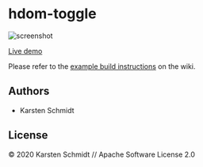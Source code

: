 # hdom-toggle

![screenshot](https://raw.githubusercontent.com/thi-ng/umbrella/develop/assets/examples/hdom-toggle.png)

[Live demo](http://demo.thi.ng/umbrella/hdom-toggle/)

Please refer to the [example build instructions](https://github.com/thi-ng/umbrella/wiki/Example-build-instructions) on the wiki.

## Authors

- Karsten Schmidt

## License

&copy; 2020 Karsten Schmidt // Apache Software License 2.0
